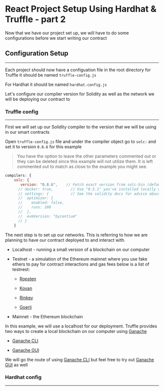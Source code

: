 # React Project Setup Using Hardhat & Truffle - part 2

Now that we have our project set up, we will have to do some configurations before we start writing our contract

## Configuration Setup

---

Each project should now have a configuation file in the root directory
for Truffle it should be named ```truffle-config.js```

For Hardhat it should be named ```hardhat.config.js```

Let's configure our complier version for Solidity as well as the network we will be deploying our contract to

### Truffle config

---

First we will set up our Solidity compiler to the version that we will be using in our smart contracts

Open ```truffle-config.js``` file and under the compiler object go to ```solc:``` and set it to version ```0.8.6``` for this example

>You have the option to leave the other parameters commented out or they can be deleted since this example will not utilize them. It is left commented out to match as close to the example you might see.

```js
compilers: {
    solc: {
       version: "0.8.6",    // Fetch exact version from solc-bin (default: truffle's version)
      // docker: true,        // Use "0.5.1" you've installed locally with docker (default: false)
      // settings: {          // See the solidity docs for advice about optimization and evmVersion
      //  optimizer: {
      //    enabled: false,
      //    runs: 200
      //  },
      //  evmVersion: "byzantium"
      // }
    }
```

The next step is to set up our networks. This is referring to how we are planning to have our contract deployed to and interact with.

* Localhost - running a small version of a blockchain on our computer

* Testnet - a simulation of the Ethereum mainnet where you use fake ethers to pay for contract interactions and gas fees below is a list of testnest:

  * [Ropsten](https://faucet.ropsten.be/)

  * [Kovan](https://github.com/kovan-testnet)

  * [Rinkey](https://faucet.rinkeby.io/)

  * [Goerli](https://goerli.net/)

* Mainnet - the Ethereum blockchain

In this example, we will use a localhost for our deployment. Truffle provides two ways to create a local blockchain on our computer using [Ganache](https://www.trufflesuite.com/ganache)

* [Ganache CLI](https://github.com/trufflesuite/ganache-cli-archive)

* [Ganache GUI](https://www.trufflesuite.com/ganache)

We will go the route of using [Ganache CLI](https://github.com/trufflesuite/ganache-cli-archive) but feel free to try out [Ganache GUI](https://www.trufflesuite.com/ganache) as well

### Hardhat config

---